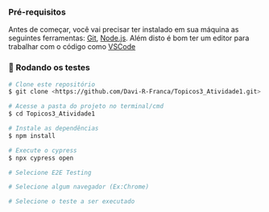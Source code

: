 ### Pré-requisitos

Antes de começar, você vai precisar ter instalado em sua máquina as seguintes ferramentas:
[Git](https://git-scm.com), [Node.js](https://nodejs.org/en/). 
Além disto é bom ter um editor para trabalhar com o código como [VSCode](https://code.visualstudio.com/)

### 🎲 Rodando os testes

```bash
# Clone este repositório
$ git clone <https://github.com/Davi-R-Franca/Topicos3_Atividade1.git>

# Acesse a pasta do projeto no terminal/cmd
$ cd Topicos3_Atividade1

# Instale as dependências
$ npm install

# Execute o cypress
$ npx cypress open

# Selecione E2E Testing

# Selecione algum navegador (Ex:Chrome)

# Selecione o teste a ser executado
```
